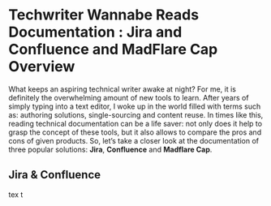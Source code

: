 # **Techwriter Wannabe Reads Documentation : Jira and Confluence and MadFlare Cap Overview**

What keeps an aspiring technical writer awake at night? For me, it is definitely the overwhelming amount of new tools to learn. After years of simply typing into a text editor, I woke up in the world filled with terms such as: authoring solutions, single-sourcing and content reuse. In times like this, reading technical documentation can be a life saver: not only does it help to grasp the concept of these tools, but it also allows to compare the pros and cons of given products. So, let’s take a closer look at the documentation of three popular solutions: **Jira**, **Confluence** and **Madflare Cap**.

## Jira & Confluence

tex
t
